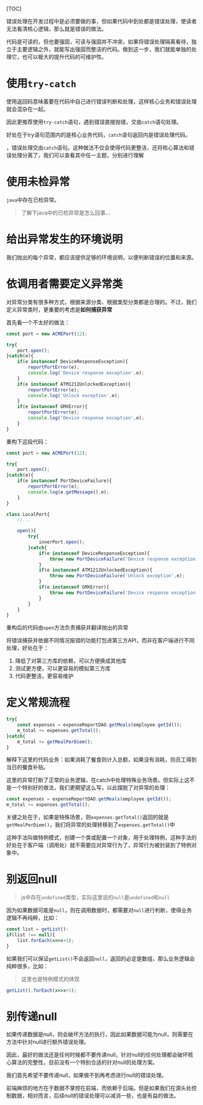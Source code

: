 [TOC]

错误处理在开发过程中是必须要做的事，但如果代码中到处都是错误处理，使读者无法看清核心逻辑，那么就是错误的做法。

代码是可读的，但也要强固，可读与强固并不冲突，如果将错误处理隔离看待，独立于主要逻辑之外，就能写出强固而整洁的代码。做到这一步，我们就能单独的处理它，也可以极大的提升代码的可维护性。

# 使用`try-catch`
使用返回码意味着要在代码中自己进行错误判断和处理，这样核心业务和错误处理就会混杂在一起。

因此更推荐使用`try-catch`语句，遇到错误直接抛错，交由`catch`语句处理。

好处在于try语句范围内的是核心业务代码，`catch`语句返回内是错误处理代码。

，错误处理交由`catch`语句。这种做法不仅会使得代码更整洁，还将核心算法和错误处理分离了，我们可以查看其中任一主题，分别进行理解

# 使用未检异常
`java`中存在已检异常。
> 了解下java中的已检异常是怎么回事...

# 给出异常发生的环境说明
我们抛出的每个异常，都应该提供足够的环境说明，以便判断错误的位置和来源。

# 依调用者需要定义异常类
对异常分类有很多种方式，根据来源分类、根据类型分类都是合理的。不过，我们定义异常类时，更重要的考虑是**如何捕获异常**

首先看一个不太好的做法：
```js
const port = new ACMEPort(12);

try{
    port.open();
}catch(e){
    if(e instanceof DeviceResponseException){
        reportPortError(e);
        console.log('Device response exception',e);
    }
    if(e instanceof ATM1212UnlockedException){
        reportPortError(e);
        console.log('Unlock exception',e);
    }
    if(e instanceof GMXError){
        reportPortError(e);
        console.log('Device response exception',e);
    }
}
```

重构下这段代码：
```js
const port = new ACMEPort(12);

try{
    port.open();
}catch(e){
    if(e instanceof PortDeviceFailure){
        reportPortError(e);
        console.log(e.getMessage(),e);
    }
}

class LocalPort{
    //...

    open(){
        try{
            innerPort.open();
        }catch{
            if(e instanceof DeviceResponseException){
                throw new PortDeviceFailure('Device response exception',e);
            }
            if(e instanceof ATM1212UnlockedException){
                throw new PortDeviceFailure('Unlock exception',e);
            }
            if(e instanceof GMXError){
                throw new PortDeviceFailure('Device response exception',e);
            }
        }
    }
}
```
重构后的代码由`open`方法负责捕获并翻译抛出的异常

将错误捕获并依据不同情况报错的功能打包进第三方API，而非在客户端进行不同处理，好处在于：
1. 降低了对第三方库的依赖，可以方便换成其他库
2. 测试更方便，可以更容易的模拟第三方库
3. 代码更整洁，更容易维护

# 定义常规流程
```js
try{
    const expenses = expenseReportDAO.getMeals(employee.getId());
    m_total += expenses.getTotal();
}catch{
    m_total += getMealPerDiem();
}
```
解释下这里的代码业务：如果消耗了餐食则计入总额，如果没有消耗，则员工得到当日的餐食补贴。

这里的异常打断了正常的业务逻辑，在catch中处理特殊业务场景。但实际上这不是一个特别好的做法，我们更期望这么写，以此摆脱了对异常的处理：
```js
const expenses = expenseReportDAO.getMeals(employee.getId());
m_total += expenses.getTotal();
```
关键之处在于，如果是特殊场景，则`expenses.getTotal()`返回的就是`getMealPerDiem()`，我们将异常的处理转移到了`expenses.getTotal()`中

这种手法叫做特例模式，创建一个类或配置一个对象，用于处理特例，这种手法的好处在于客户端（调用处）就不需要应对异常行为了，异常行为被封装到了特例对象中。

# 别返回null
> js中存在`undefined`类型，实际这里说的`null`是`undefined`和`null`
 
因为如果数据可能是`null`，则在调用数据时，都需要对`null`进行判断，使得业务逻辑不再纯粹，比如：
```js
const list = getList():
if(list !== null){
    list.forEach(x=>x+1);
}
```
如果我们可以保证`getList()`不会返回`null`，返回的必定是数组，那么业务逻辑会纯粹很多，比如：
> 这里也是特例模式的体现
```js
getList().forEach(x=>x+1);
```

# 别传递null
如果传递数据是null，则会破坏方法的执行，因此如果数据可能为null，则需要在方法中针对null进行额外错误处理。

因此，最好的做法还是任何时候都不要传递null，针对null的任何处理都会破坏核心算法的完整性，目前没有一个特别合适的针对null的处理方案。

我们首先希望不要传递null，如果做不到再考虑进行null的错误处理。

前端麻烦的地方在于数据不掌控在前端，而依赖于后端。但是如果我们在源头处控制数据，相对而言，后续null的错误处理可以减消一些，也是有益的做法。